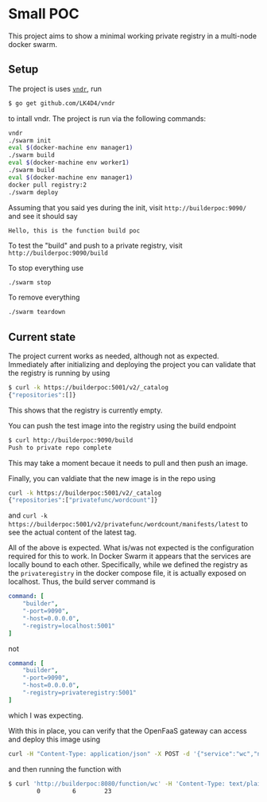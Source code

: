 # Small POC

This project aims to show a minimal working private registry in a multi-node docker swarm.


## Setup

The project is uses [`vndr`](https://github.com/LK4D4/vndr), run

```sh
$ go get github.com/LK4D4/vndr
```
to intall vndr.  The project is run via the following commands:

```sh
vndr
./swarm init
eval $(docker-machine env manager1)
./swarm build
eval $(docker-machine env worker1)
./swarm build
eval $(docker-machine env manager1)
docker pull registry:2
./swarm deploy
```

Assuming that you said yes during the init, visit `http://builderpoc:9090/` and
see it should say

```
Hello, this is the function build poc
```

To test the "build" and push to a private registry, visit `http://builderpoc:9090/build`

To stop everything use

```sh
./swarm stop
```

To remove everything

```sh
./swarm teardown
```

## Current state

The project current works as needed, although not as expected. Immediately after
initializing and deploying the project you can validate that the registry is running by using

```sh
$ curl -k https://builderpoc:5001/v2/_catalog
{"repositories":[]}
```
This shows that the registry is currently empty.

You can push the test image into the registry using the build endpoint

```sh
$ curl http://builderpoc:9090/build
Push to private repo complete
```
This may take a moment becaue it needs to pull and then push an image.

Finally, you can valdiate that the new image is in the repo using

```sh
curl -k https://builderpoc:5001/v2/_catalog
{"repositories":["privatefunc/wordcount"]}
```

and `curl -k https://builderpoc:5001/v2/privatefunc/wordcount/manifests/latest`
to see the actual content of the latest tag.


All of the above is expected.  What is/was not expected is the configuration required for this to work. In Docker Swarm it appears that the services are locally bound to each other.  Specifically, while we defined the registry as the `privateregistry` in the docker compose file, it is actually exposed on localhost.  Thus, the build server command is

```yaml
command: [
    "builder",
    "-port=9090",
    "-host=0.0.0.0",
    "-registry=localhost:5001"
]
```

not

```yaml
command: [
    "builder",
    "-port=9090",
    "-host=0.0.0.0",
    "-registry=privateregistry:5001"
]
```

which I was expecting.


With this in place, you can verify that the OpenFaaS gateway can access and deploy this image using

```sh
curl -H "Content-Type: application/json" -X POST -d '{"service":"wc","network":"builderpoc_functions", "image": "localhost:5001/privatefunc/wordcount"}' http://builderpoc:8080/system/functions
```


and then running the function with

```sh
$ curl 'http://builderpoc:8080/function/wc' -H 'Content-Type: text/plain' -H 'Accept: application/json, text/plain, */*' --data-binary 'hi, this is just a test'
        0         6        23
```